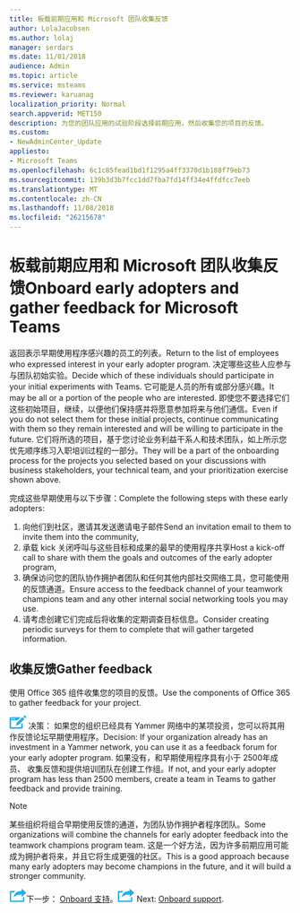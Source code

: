 ```yaml
---
title: 板载前期应用和 Microsoft 团队收集反馈
author: LolaJacobsen
ms.author: lolaj
manager: serdars
ms.date: 11/01/2018
audience: Admin
ms.topic: article
ms.service: msteams
ms.reviewer: karuanag
localization_priority: Normal
search.appverid: MET150
description: 为您的团队应用的试验阶段选择前期应用，然后收集您的项目的反馈。
ms.custom:
- NewAdminCenter_Update
appliesto:
- Microsoft Teams
ms.openlocfilehash: 6c1c85fead1bd1f1295a4ff3370d1b188f79eb73
ms.sourcegitcommit: 139b3d3b7fcc1dd7fba7fd14ff34e4ffdfcc7eeb
ms.translationtype: MT
ms.contentlocale: zh-CN
ms.lasthandoff: 11/08/2018
ms.locfileid: "26215678"
---
```

# <a name="onboard-early-adopters-and-gather-feedback-for-microsoft-teams"></a><span data-ttu-id="85541-103">板载前期应用和 Microsoft 团队收集反馈</span><span class="sxs-lookup"><span data-stu-id="85541-103">Onboard early adopters and gather feedback for Microsoft Teams</span></span>

<span data-ttu-id="85541-104">返回表示早期使用程序感兴趣的员工的列表。</span><span class="sxs-lookup"><span data-stu-id="85541-104">Return to the list of employees who expressed interest in your early adopter program.</span></span> <span data-ttu-id="85541-105">决定哪些这些人应参与与团队初始实验。</span><span class="sxs-lookup"><span data-stu-id="85541-105">Decide which of these individuals should participate in your initial experiments with Teams.</span></span> <span data-ttu-id="85541-106">它可能是人员的所有或部分感兴趣。</span><span class="sxs-lookup"><span data-stu-id="85541-106">It may be all or a portion of the people who are interested.</span></span> <span data-ttu-id="85541-107">即使您不要选择它们这些初始项目，继续，以便他们保持感并将愿意参加将来与他们通信。</span><span class="sxs-lookup"><span data-stu-id="85541-107">Even if you do not select them for these initial projects, continue communicating with them so they remain interested and will be willing to participate in the future.</span></span> <span data-ttu-id="85541-108">它们将所选的项目，基于您讨论业务利益干系人和技术团队，如上所示您优先顺序练习入职培训过程的一部分。</span><span class="sxs-lookup"><span data-stu-id="85541-108">They will be a part of the onboarding process for the projects you selected based on your discussions with business stakeholders, your technical team, and your prioritization exercise shown above.</span></span> 

<span data-ttu-id="85541-109">完成这些早期使用与以下步骤：</span><span class="sxs-lookup"><span data-stu-id="85541-109">Complete the following steps with these early adopters:</span></span>

1. <span data-ttu-id="85541-110">向他们到社区，邀请其发送邀请电子邮件</span><span class="sxs-lookup"><span data-stu-id="85541-110">Send an invitation email to them to invite them into the community,</span></span>
2. <span data-ttu-id="85541-111">承载 kick 关闭呼叫与这些目标和成果的最早的使用程序共享</span><span class="sxs-lookup"><span data-stu-id="85541-111">Host a kick-off call to share with them the goals and outcomes of the early adopter program,</span></span>
3. <span data-ttu-id="85541-112">确保访问您的团队协作拥护者团队和任何其他内部社交网络工具，您可能使用的反馈通道。</span><span class="sxs-lookup"><span data-stu-id="85541-112">Ensure access to the feedback channel of your teamwork champions team and any other internal social networking tools you may use.</span></span> 
4. <span data-ttu-id="85541-113">请考虑创建它们完成后将收集的定期调查目标信息。</span><span class="sxs-lookup"><span data-stu-id="85541-113">Consider creating periodic surveys for them to complete that will gather targeted information.</span></span>

## <a name="gather-feedback"></a><span data-ttu-id="85541-114">收集反馈</span><span class="sxs-lookup"><span data-stu-id="85541-114">Gather feedback</span></span>

<span data-ttu-id="85541-115">使用 Office 365 组件收集您的项目的反馈。</span><span class="sxs-lookup"><span data-stu-id="85541-115">Use the components of Office 365 to gather feedback for your project.</span></span>
  
![决策点图标。](media/teams-adoption-decision-icon.png) <span data-ttu-id="85541-117">决策： 如果您的组织已经具有 Yammer 网络中的某项投资，您可以将其用作反馈论坛早期使用程序。</span><span class="sxs-lookup"><span data-stu-id="85541-117">Decision: If your organization already has an investment in a Yammer network, you can use it as a feedback forum for your early adopter program.</span></span> <span data-ttu-id="85541-118">如果没有，和早期使用程序具有小于 2500年成员、 收集反馈和提供培训团队在创建工作组。</span><span class="sxs-lookup"><span data-stu-id="85541-118">If not, and your early adopter program has less than 2500 members, create a team in Teams to gather feedback and provide training.</span></span>
  
> [!Note]
> <span data-ttu-id="85541-119">某些组织将组合早期使用反馈的通道，为团队协作拥护者程序团队。</span><span class="sxs-lookup"><span data-stu-id="85541-119">Some organizations will combine the channels for early adopter feedback into the teamwork champions program team.</span></span> <span data-ttu-id="85541-120">这是一个好方法，因为许多前期应用可能成为拥护者将来，并且它将生成更强的社区。</span><span class="sxs-lookup"><span data-stu-id="85541-120">This is a good approach because many early adopters may become champions in the future, and it will build a stronger community.</span></span> 


<span data-ttu-id="85541-121">![下一步步骤图标](media/teams-adoption-next-icon.png)下一步： [Onboard 支持](teams-adoption-onboard-support.md)。</span><span class="sxs-lookup"><span data-stu-id="85541-121">![Next Steps icon](media/teams-adoption-next-icon.png) Next: [Onboard support](teams-adoption-onboard-support.md).</span></span>